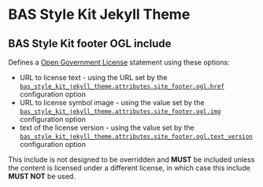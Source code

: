 # BAS Style Kit Jekyll Theme

## BAS Style Kit footer OGL include

Defines a [Open Government License](https://style-kit.web.bas.ac.uk/components/footer/#open-government-license) 
statement using these options:

* URL to license text - using the URL set by the 
  [`bas_style_kit_jekyll_theme.attributes.site_footer.ogl.href`](/docs/config/attributes.md) configuration option
* URL to license symbol image - using the value set by the 
  [`bas_style_kit_jekyll_theme.attributes.site_footer.ogl.img`](/docs/config/attributes.md) configuration option
* text of the license version - using the value set by the 
  [`bas_style_kit_jekyll_theme.attributes.site_footer.ogl.text_version`](/docs/config/attributes.md) configuration option

This include is not designed to be overridden and **MUST** be included unless the content is licensed under a different
license, in which case this include **MUST NOT** be used.

